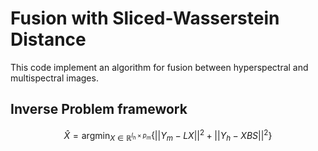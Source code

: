 # Fusion with Sliced-Wasserstein Distance 

This code implement an algorithm for fusion between hyperspectral and multispectral images. 

## Inverse Problem framework 

$$\hat{X} = \operatorname*{argmin}_{X \in \mathbb{R}^{l_h\times p_m}} \Big\{ ||Y_m-LX||^2 + ||Y_h - XBS||^2 \Big\}$$